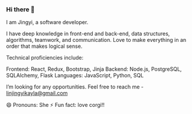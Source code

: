 ### Hi there 👋 
I am Jingyi, a software developer.

I have deep knowledge in front-end and back-end, data structures, algorithms, teamwork, and communication. Love to make everything in an order that makes logical sense.

Technical proficiencies include:

Frontend: React, Redux, Bootstrap, Jinja
Backend: Node.js, PostgreSQL, SQLAlchemy, Flask
Languages: JavaScript, Python, SQL

I’m looking for any opportunities. Feel free to reach me - linjingyikayla@gmail.com


😄 Pronouns: She
⚡ Fun fact: love corgi!!

